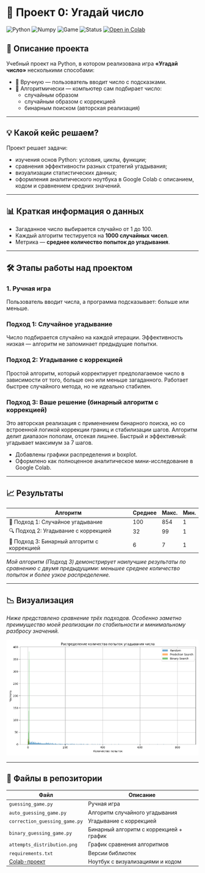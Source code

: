 
# 🎯 Проект 0: Угадай число

![Python](https://img.shields.io/badge/Python-3.10-blue)
![Numpy](https://img.shields.io/badge/Library-numpy-informational)
![Game](https://img.shields.io/badge/Game-Guessing-green)
![Status](https://img.shields.io/badge/Status-Completed-success)
[![Open in Colab](https://colab.research.google.com/assets/colab-badge.svg)](https://colab.research.google.com/drive/1h1-4_EuopQUlP5aNHmRNWiK8IgCFm0cu?usp=sharing)

## 📌 Описание проекта
Учебный проект на Python, в котором реализована игра **«Угадай число»** несколькими способами:
- 👤 Вручную — пользователь вводит число с подсказками.
- 🤖 Алгоритмически — компьютер сам подбирает число:
  - случайным образом
  - случайным образом с коррекцией
  - бинарным поиском (авторская реализация)

---

## 💡 Какой кейс решаем?
Проект решает задачи:
- изучения основ Python: условия, циклы, функции;
- сравнения эффективности разных стратегий угадывания;
- визуализации статистических данных;
- оформления аналитического ноутбука в Google Colab с описанием, кодом и сравнением средних значений.

---

## 📊 Краткая информация о данных
- Загаданное число выбирается случайно от 1 до 100.
- Каждый алгоритм тестируется на **1000 случайных чисел**.
- Метрика — **среднее количество попыток до угадывания**.

---

## 🛠️ Этапы работы над проектом

### 1. Ручная игра
Пользователь вводит числа, а программа подсказывает: больше или меньше.

### Подход 1: Случайное угадывание
Число подбирается случайно на каждой итерации. Эффективность низкая — алгоритм не запоминает предыдущие попытки.

### Подход 2: Угадывание с коррекцией
Простой алгоритм, который корректирует предполагаемое число в зависимости от того, больше оно или меньше загаданного. Работает быстрее случайного метода, но не идеально стабилен.

### Подход 3: Ваше решение (бинарный алгоритм с коррекцией)
Это авторская реализация с применением бинарного поиска, но со встроенной логикой коррекции границ и стабилизации шагов.
Алгоритм делит диапазон пополам, отсекая лишнее. Быстрый и эффективный: угадывает максимум за 7 шагов.
- Добавлены графики распределения и boxplot.
- Оформлено как полноценное аналитическое мини-исследование в Google Colab.

---

## 📈 Результаты

| Алгоритм              | Среднее | Макс. | Мин. |
|-----------------------|---------|-------|------|
| 🔢 Подход 1: Случайное угадывание  | 100   | 854   | 1    |
| 🔍 Подход 2: Угадывание с коррекцией | 32   | 99     | 1    |
| 🧠 Подход 3: Бинарный алгоритм с коррекцией | 6   | 7     | 1    |

_Мой алгоритм (Подход 3) демонстрирует наилучшие результаты по сравнению с двумя предыдущими: меньшее среднее количество попыток и более узкое распределение._

---

## 📉 Визуализация

_Ниже представлено сравнение трёх подходов. Особенно заметно преимущество моей реализации по стабильности и минимальному разбросу значений._

![График распределения попыток](attempts_distribution.png)

---

## 📎 Файлы в репозитории

| Файл | Описание |
|------|----------|
| `guessing_game.py` | Ручная игра |
| `auto_guessing_game.py` | Алгоритм случайного угадывания |
| `correction_guessing_game.py` | Угадывание с коррекцией |
| `binary_guessing_game.py` | Бинарный алгоритм с коррекцией + график |
| `attempts_distribution.png` | График сравнения алгоритмов |
| `requirements.txt` | Версии библиотек |
| [Colab-проект](https://colab.research.google.com/drive/1h1-4_EuopQUlP5aNHmRNWiK8IgCFm0cu?usp=sharing) | Ноутбук с визуализациями и кодом |